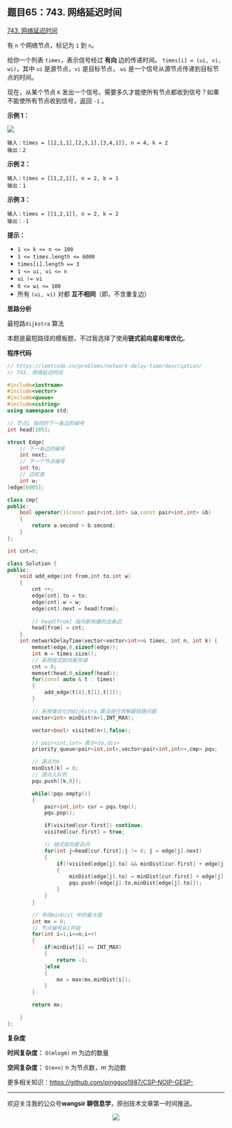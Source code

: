 ﻿## 题目65：743. 网络延迟时间

[743. 网络延迟时间](https://leetcode.cn/problems/network-delay-time/)

有 `n` 个网络节点，标记为 `1` 到 `n`。

给你一个列表 `times`，表示信号经过 **有向** 边的传递时间。 `times[i] = (ui, vi, wi)`，其中 `ui` 是源节点，`vi` 是目标节点， `wi` 是一个信号从源节点传递到目标节点的时间。

现在，从某个节点 `K` 发出一个信号。需要多久才能使所有节点都收到信号？如果不能使所有节点收到信号，返回 `-1` 。

 

**示例 1：**

<img src ="https://cdn.jsdelivr.net/gh/pingguo1987/CSP-NOIP-GESP-/image/pic/图论/图论_题目65：743. 网络延迟时间/931_example_1.png" />

```
输入：times = [[2,1,1],[2,3,1],[3,4,1]], n = 4, k = 2
输出：2
```

**示例 2：**

```
输入：times = [[1,2,1]], n = 2, k = 1
输出：1
```

**示例 3：**

```
输入：times = [[1,2,1]], n = 2, k = 2
输出：-1
```

 

**提示：**

- `1 <= k <= n <= 100`
- `1 <= times.length <= 6000`
- `times[i].length == 3`
- `1 <= ui, vi <= n`
- `ui != vi`
- `0 <= wi <= 100`
- 所有 `(ui, vi)` 对都 **互不相同**（即，不含重复边）



**思路分析**

最短路`dijkstra` 算法

本题是最短路径的模板题，不过我选择了使用**链式前向星和堆优化**。

**程序代码**

```c++
// https://leetcode.cn/problems/network-delay-time/description/
// 743. 网络延迟时间

#include<iostream>
#include<vector>
#include<queue>
#include<cstring>
using namespace std;

// 节点i 指向的下一条边的编号
int head[105];

struct Edge{
    // 下一条边的编号
    int next;
    // 下一个节点编号
    int to;
    // 边权值
    int w;
}edge[6005];

class cmp{
public:
    bool operator()(const pair<int,int> &a,const pair<int,int> &b)
    {
        return a.second > b.second;
    }
};

int cnt=0;

class Solution {
public:
    void add_edge(int from,int to,int w)
    {
        cnt ++;
        edge[cnt].to = to;
        edge[cnt].w = w;
        edge[cnt].next = head[from];
        
        // head[from] 指向新构建的这条边
        head[from] = cnt;
    }
    int networkDelayTime(vector<vector<int>>& times, int n, int k) {
        memset(edge,0,sizeof(edge));
        int m = times.size();
        // 采用链式前向星存储
        cnt = 0;
        memset(head,0,sizeof(head));
        for(const auto & t : times)
        {   
            add_edge(t[0],t[1],t[2]);
        }

        // 采用堆优化的dijkstra 算法进行求解最短路问题
        vector<int> minDist(n+1,INT_MAX);

        vector<bool> visited(n+1,false);

        // pair<int,int> 表示<to,dis>
        priority_queue<pair<int,int>,vector<pair<int,int>>,cmp> pqu;

        // 源点为k
        minDist[k] = 0;
        // 源点入队列
        pqu.push({k,0});

        while(!pqu.empty())
        {
            pair<int,int> cur = pqu.top();
            pqu.pop();

            if(visited[cur.first]) continue;
            visited[cur.first] = true;

            // 链式前向星访问
            for(int j=head[cur.first];j != 0; j = edge[j].next)
            {
                if(!visited[edge[j].to] && minDist[cur.first] + edge[j].w < minDist[edge[j].to])
                {
                    minDist[edge[j].to] = minDist[cur.first] + edge[j].w;
                    pqu.push({edge[j].to,minDist[edge[j].to]});
                }
            }
        }

        // 寻找minDist 中的最大值
        int mx = 0;
        // 节点编号从1开始
        for(int i=1;i<=n;i++)
        {
            if(minDist[i] == INT_MAX)
            {
                return -1;
            }else
            {
                mx = max(mx,minDist[i]);
            }
        }

        return mx;

    }
};

```

**复杂度**

**时间复杂度：** `O(mlogm)` m 为边的数量 

**空间复杂度：** `O(m+n)` n 为节点数，m 为边数   

更多相关知识：https://github.com/pingguo1987/CSP-NOIP-GESP-

---

欢迎关注我的公众号**wangsir 聊信息学**，原创技术文章第一时间推送。

<center>
    <img src="https://cdn.jsdelivr.net/gh/pingguo1987/CSP-NOIP-GESP-/image/pic/公众号-扫码版.png">
</center>
